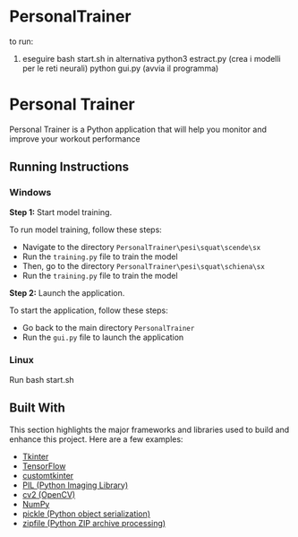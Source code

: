# PersonalTrainer

to run:
 1) eseguire bash start.sh
    in alternativa
    	python3 estract.py (crea i modelli per le reti neurali)
 	 python gui.py (avvia il programma)
 	
# Personal Trainer

Personal Trainer is a Python application that will help you monitor and improve your workout performance

## Running Instructions

### Windows

**Step 1:** Start model training.

To run model training, follow these steps:

- Navigate to the directory `PersonalTrainer\pesi\squat\scende\sx`
- Run the `training.py` file to train the model
- Then, go to the directory `PersonalTrainer\pesi\squat\schiena\sx`
- Run the `training.py` file to train the model

**Step 2:** Launch the application.

To start the application, follow these steps:

- Go back to the main directory `PersonalTrainer`
- Run the `gui.py` file to launch the application

### Linux

Run bash start.sh

## Built With

This section highlights the major frameworks and libraries used to build and enhance this project. Here are a few examples:

* [Tkinter](https://docs.python.org/3/library/tkinter.html)
* [TensorFlow](https://www.tensorflow.org/)
* [customtkinter](https://pypi.org/project/customtkinter/)
* [PIL (Python Imaging Library)](https://pillow.readthedocs.io/)
* [cv2 (OpenCV)](https://opencv.org/)
* [NumPy](https://numpy.org/)
* [pickle (Python object serialization)](https://docs.python.org/3/library/pickle.html)
* [zipfile (Python ZIP archive processing)](https://docs.python.org/3/library/zipfile.html)





